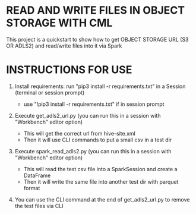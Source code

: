 # READ AND WRITE FILES IN OBJECT STORAGE WITH CML

This project is a quickstart to show how to get OBJECT STORAGE URL (S3 OR ADLS2) and read/write files into it via Spark


# INSTRUCTIONS FOR USE

1. Install requirements: run "pip3 install -r requirements.txt" in a Session (terminal or session prompt) 
    - use "!pip3 install -r requirements.txt" if in session prompt


2. Execute get_adls2_url.py (you can run this in a session with "Workbench" editor option)
    - This will get the correct url from hive-site.xml
    - Then it will use CLI commands to put a small csv in a test dir
    
    
3. Execute spark_read_adls2.py (you can run this in a session with "Workbench" editor option)
    - This will read the test csv file into a SparkSession and create a DataFrame
    - Then it will write the same file into another test dir with parquet format
    
    
4. You can use the CLI command at the end of get_adls2_url.py to remove the test files via CLI

